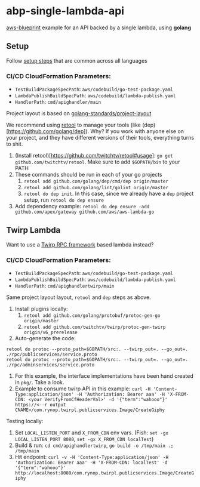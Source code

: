 # abp-single-lambda-api

[aws-blueprint](https://github.com/rynop/aws-blueprint) example for an API backed by a single lambda, using **golang**

## Setup

Follow [setup steps](https://github.com/rynop/abp-single-lambda-api#setup) that are common across all languages

### CI/CD CloudFormation Parameters:

*  `TestBuildPackageSpecPath`: `aws/codebuild/go-test-package.yaml`
*  `LambdaPublishBuildSpecPath`: `aws/codebuild/lambda-publish.yaml`
*  `HandlerPath`: `cmd/apighandler/main`

Project layout is based on [golang-standards/project-layout](https://github.com/golang-standards/project-layout)

We recommend using [retool](https://github.com/twitchtv/retool) to manage your tools (like (dep)[https://github.com/golang/dep]).  Why?  If you work with anyone else on your project, and they have different versions of their tools, everything turns to shit.

1. (Install retool)[https://github.com/twitchtv/retool#usage]: `go get github.com/twitchtv/retool`. Make sure to add `$GOPATH/bin` to your PATH
1. These commands should be run in each of your go projects
    1. `retool add github.com/golang/dep/cmd/dep origin/master`
    1. `retool add github.com/golang/lint/golint origin/master`
    1. `retool do dep init`.  In this case, since we already have a `dep` project setup, run `retool do dep ensure`
1. Add dependency example: `retool do dep ensure -add github.com/apex/gateway github.com/aws/aws-lambda-go`

## Twirp Lambda

Want to use a [Twirp RPC framework](https://github.com/twitchtv/twirp) based lambda instead?

### CI/CD CloudFormation Parameters:

*  `TestBuildPackageSpecPath`: `aws/codebuild/go-test-package.yaml`
*  `LambdaPublishBuildSpecPath`: `aws/codebuild/lambda-publish.yaml`
*  `HandlerPath`: `cmd/apighandlertwirp/main`

Same project layout layout, `retool` and `dep` steps as above.

1.  Install plugins locally:
    1.  `retool add github.com/golang/protobuf/protoc-gen-go origin/master`
    1.  `retool add github.com/twitchtv/twirp/protoc-gen-twirp origin/v6_prerelease`
1.  Auto-generate the code:
```
retool do protoc --proto_path=$GOPATH/src:. --twirp_out=. --go_out=. ./rpc/publicservices/service.proto 
retool do protoc --proto_path=$GOPATH/src:. --twirp_out=. --go_out=. ./rpc/adminservices/service.proto 
```    
1. For this example, the interface implementations have been hand created in `pkg/`. Take a look.
1. Example to consume twirp API in this example: `curl -H 'Content-Type:application/json' -H 'Authorization: Bearer aaa' -H 'X-FROM-CDN: <your VerifyFromCfHeaderVal>' -d '{"term":"wahooo"}' https://<--r output CNAME>/com.rynop.twirpl.publicservices.Image/CreateGiphy`

Testing locally:
1.  Set `LOCAL_LISTEN_PORT` and `X_FROM_CDN` env vars. (Fish: `set -gx LOCAL_LISTEN_PORT 8080`, `set -gx X_FROM_CDN localTest`)
1.  Build & run: `cd cmd/apighandlertwirp`, `go build -o /tmp/main .; /tmp/main`
1.  Hit endpoint: `curl -v -H 'Content-Type:application/json' -H 'Authorization: Bearer aaa' -H 'X-FROM-CDN: localTest' -d '{"term":"wahooo"}' http://localhost:8080/com.rynop.twirpl.publicservices.Image/CreateGiphy`
